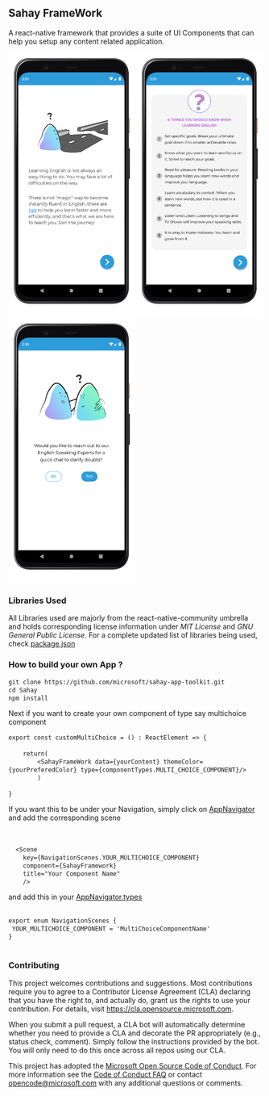 ## Sahay FrameWork

A react-native framework that provides a suite of UI Components that can help you setup any content related application.

<p float="left">
  <img src="/Screenshots/Text_Intro_Component.png" width="250" />
  <img src="/Screenshots/Numbered_List.png" width="250" />
  <img src="/Screenshots/Polar_Question_Component.png" width="250" /> 
</p>

### Libraries Used

All Libraries used are majorly from the react-native-community umbrella and holds corresponding license information under _MIT License_ and _GNU General Public License_.
For a complete updated list of libraries being used, check [package.json](Sahay/package.json)

### How to build your own App ?

```
git clone https://github.com/microsoft/sahay-app-toolkit.git
cd Sahay
npm install
```

Next if you want to create your own component of type say multichoice component

```
export const customMultiChoice = () : ReactElement => {

    return(
        <SahayFrameWork data={yourContent} themeColor={yourPreferedColor} type={componentTypes.MULTI_CHOICE_COMPONENT}/>
        )

}
```

If you want this to be under your Navigation, simply click on [AppNavigator](Sahay/src/AppNavigator) and add the corresponding scene

```


  <Scene
    key={NavigationScenes.YOUR_MULTICHOICE_COMPONENT}
    component={SahayFramework}
    title="Your Component Name"
    />

```

and add this in your [AppNavigator.types](Sahay/src/AppNavigator/AppNavigator.types.ts)

```

export enum NavigationScenes {
 YOUR_MULTICHOICE_COMPONENT = 'MultiChoiceComponentName'
}


```

### Contributing

This project welcomes contributions and suggestions. Most contributions require you to agree to a
Contributor License Agreement (CLA) declaring that you have the right to, and actually do, grant us
the rights to use your contribution. For details, visit https://cla.opensource.microsoft.com.

When you submit a pull request, a CLA bot will automatically determine whether you need to provide
a CLA and decorate the PR appropriately (e.g., status check, comment). Simply follow the instructions
provided by the bot. You will only need to do this once across all repos using our CLA.

This project has adopted the [Microsoft Open Source Code of Conduct](https://opensource.microsoft.com/codeofconduct/).
For more information see the [Code of Conduct FAQ](https://opensource.microsoft.com/codeofconduct/faq/) or
contact [opencode@microsoft.com](mailto:opencode@microsoft.com) with any additional questions or comments.
